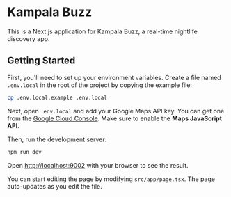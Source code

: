 # Kampala Buzz

This is a Next.js application for Kampala Buzz, a real-time nightlife discovery app.

## Getting Started

First, you'll need to set up your environment variables. Create a file named `.env.local` in the root of the project by copying the example file:

```bash
cp .env.local.example .env.local
```

Next, open `.env.local` and add your Google Maps API key. You can get one from the [Google Cloud Console](https://console.cloud.google.com/google/maps-apis/overview). Make sure to enable the **Maps JavaScript API**.

Then, run the development server:

```bash
npm run dev
```

Open [http://localhost:9002](http://localhost:9002) with your browser to see the result.

You can start editing the page by modifying `src/app/page.tsx`. The page auto-updates as you edit the file.
